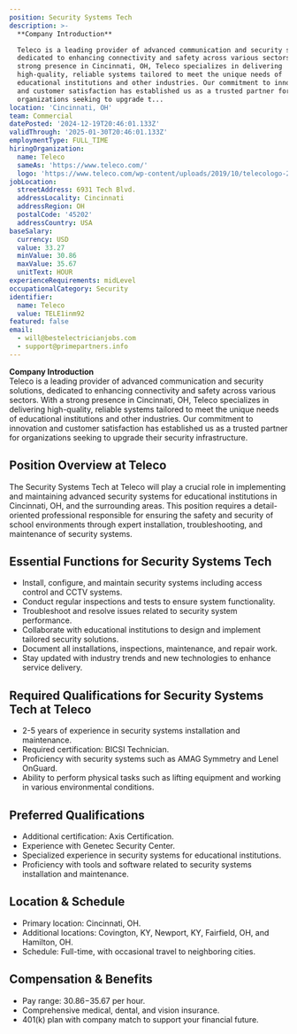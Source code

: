 ```yaml
---
position: Security Systems Tech
description: >-
  **Company Introduction**  

  Teleco is a leading provider of advanced communication and security solutions,
  dedicated to enhancing connectivity and safety across various sectors. With a
  strong presence in Cincinnati, OH, Teleco specializes in delivering
  high-quality, reliable systems tailored to meet the unique needs of
  educational institutions and other industries. Our commitment to innovation
  and customer satisfaction has established us as a trusted partner for
  organizations seeking to upgrade t...
location: 'Cincinnati, OH'
team: Commercial
datePosted: '2024-12-19T20:46:01.133Z'
validThrough: '2025-01-30T20:46:01.133Z'
employmentType: FULL_TIME
hiringOrganization:
  name: Teleco
  sameAs: 'https://www.teleco.com/'
  logo: 'https://www.teleco.com/wp-content/uploads/2019/10/telecologo-2023.png'
jobLocation:
  streetAddress: 6931 Tech Blvd.
  addressLocality: Cincinnati
  addressRegion: OH
  postalCode: '45202'
  addressCountry: USA
baseSalary:
  currency: USD
  value: 33.27
  minValue: 30.86
  maxValue: 35.67
  unitText: HOUR
experienceRequirements: midLevel
occupationalCategory: Security
identifier:
  name: Teleco
  value: TELE1inm92
featured: false
email:
  - will@bestelectricianjobs.com
  - support@primepartners.info
---
```




**Company Introduction**  
Teleco is a leading provider of advanced communication and security solutions, dedicated to enhancing connectivity and safety across various sectors. With a strong presence in Cincinnati, OH, Teleco specializes in delivering high-quality, reliable systems tailored to meet the unique needs of educational institutions and other industries. Our commitment to innovation and customer satisfaction has established us as a trusted partner for organizations seeking to upgrade their security infrastructure.

## Position Overview at Teleco
The Security Systems Tech at Teleco will play a crucial role in implementing and maintaining advanced security systems for educational institutions in Cincinnati, OH, and the surrounding areas. This position requires a detail-oriented professional responsible for ensuring the safety and security of school environments through expert installation, troubleshooting, and maintenance of security systems.

## Essential Functions for Security Systems Tech
- Install, configure, and maintain security systems including access control and CCTV systems.
- Conduct regular inspections and tests to ensure system functionality.
- Troubleshoot and resolve issues related to security system performance.
- Collaborate with educational institutions to design and implement tailored security solutions.
- Document all installations, inspections, maintenance, and repair work.
- Stay updated with industry trends and new technologies to enhance service delivery.

## Required Qualifications for Security Systems Tech at Teleco
- 2-5 years of experience in security systems installation and maintenance.
- Required certification: BICSI Technician.
- Proficiency with security systems such as AMAG Symmetry and Lenel OnGuard.
- Ability to perform physical tasks such as lifting equipment and working in various environmental conditions.

## Preferred Qualifications
- Additional certification: Axis Certification.
- Experience with Genetec Security Center.
- Specialized experience in security systems for educational institutions.
- Proficiency with tools and software related to security systems installation and maintenance.

## Location & Schedule
- Primary location: Cincinnati, OH.
- Additional locations: Covington, KY, Newport, KY, Fairfield, OH, and Hamilton, OH.
- Schedule: Full-time, with occasional travel to neighboring cities.

## Compensation & Benefits
- Pay range: $30.86-$35.67 per hour.
- Comprehensive medical, dental, and vision insurance.
- 401(k) plan with company match to support your financial future.
